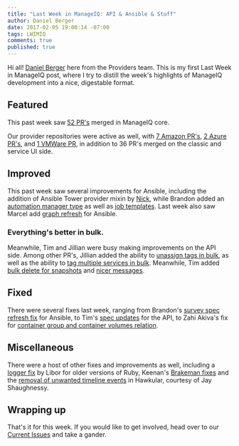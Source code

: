 ```yaml
---
title: "Last Week in ManageIQ: API & Ansible & Stuff"
author: Daniel Berger
date: 2017-02-05 19:00:14 -07:00
tags: LWIMIQ
comments: true
published: true
---
```


Hi all! [Daniel Berger](https://github.com/djberg96) here from the Providers team. This is my first Last Week in ManageIQ post, where I try to distill the week's highlights of ManageIQ development into a nice, digestable format.

## Featured

This past week saw [52 PR's][PRs merged last week] merged in ManageIQ core.

Our provider repositories were active as well, with [7 Amazon PR's][Amazon PRs merged], [2 Azure PR's][Azure PRs merged], and [1 VMWare PR][VMWare PRs merged], in addition to 36 PR's merged on the classic and service UI side.

## Improved

This past week saw several improvements for Ansible, including the addition of Ansible Tower provider mixin by [Nick](https://github.com/ManageIQ/manageiq/pull/13733), while Brandon added an [automation manager type](https://github.com/ManageIQ/manageiq/pull/13720) as well as [job templates](https://github.com/ManageIQ/manageiq/pull/13495). Last week also saw Marcel add [graph refresh](https://github.com/ManageIQ/manageiq/pull/13585) for Ansible.

### Everything's better in bulk.

Meanwhile, Tim and Jillian were busy making improvements on the API side. Among other PR's, Jillian added the ability to [unassign tags in bulk](https://github.com/ManageIQ/manageiq/pull/13712), as well as the ability to [tag multiple services in bulk](https://github.com/ManageIQ/manageiq/pull/13698). Meanwhile, Tim added [bulk delete for snapshots](https://github.com/ManageIQ/manageiq/pull/13711) and [nicer messages](https://github.com/ManageIQ/manageiq/pull/13710).

## Fixed

There were several fixes last week, ranging from Brandon's [survey spec refresh fix](https://github.com/ManageIQ/manageiq/pull/13755) for Ansible, to Tim's [spec updates](https://github.com/ManageIQ/manageiq/pull/13758) for the API, to Zahi Akiva's fix for [container group and container volumes relation](https://github.com/ManageIQ/manageiq/pull/13612).

## Miscellaneous

There were a host of other fixes and improvements as well, including a [logger fix](https://github.com/ManageIQ/manageiq/pull/13738) by Libor for older versions of Ruby, Keenan's [Brakeman fixes](https://github.com/ManageIQ/manageiq/pull/13727) and the [removal of unwanted timeline events](https://github.com/ManageIQ/manageiq/pull/13669) in Hawkular, courtesy of Jay Shaughnessy.

## Wrapping up

That's it for this week. If you would like to get involved, head over to our [Current Issues](https://github.com/ManageIQ/manageiq/issues) and take a gander.

[PRs merged last week]: https://github.com/ManageIQ/manageiq/pulls?page=1&q=is%3Apr+is%3Amerged+base%3Amaster+merged%3A%222017-01-30+..+2017-02-05%22+sort%3Acreated-desc&utf8=%E2%9C%93
[Amazon PRs merged]: https://github.com/ManageIQ/manageiq-providers-amazon/pulls?page=1&q=is%3Apr+is%3Amerged+base%3Amaster+merged%3A%222017-01-30+..+2017-02-05%22+sort%3Acreated-desc&utf8=%E2%9C%93
[Azure PRs merged]: https://github.com/ManageIQ/manageiq-providers-azure/pulls?page=1&q=is%3Apr+is%3Amerged+base%3Amaster+merged%3A%222017-01-30+..+2017-02-05%22+sort%3Acreated-desc&utf8=%E2%9C%93
[VMWare PRs merged]: https://github.com/ManageIQ/manageiq-providers-vmware/pulls?page=1&q=is%3Apr+is%3Amerged+base%3Amaster+merged%3A%222017-01-30+..+2017-02-05%22+sort%3Acreated-desc&utf8=%E2%9C%93

